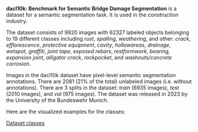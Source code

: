 **dacl10k: Benchmark for Semantic Bridge Damage Segmentation** is a dataset for a semantic segmentation task. It is used in the construction industry. 

The dataset consists of 9920 images with 62327 labeled objects belonging to 19 different classes including *rust*, *spalling*, *weathering*, and other: *crack*, *efflorescence*, *protective equipment*, *cavity*, *hollowareas*, *drainage*, *wetspot*, *graffiti*, *joint tape*, *exposed rebars*, *restformwork*, *bearing*, *expansion joint*, *alligator crack*, *rockpocket*, and *washouts/concrete corrosion*.

Images in the dacl10k dataset have pixel-level semantic segmentation annotations. There are 2081 (21% of the total) unlabeled images (i.e. without annotations). There are 3 splits in the dataset: *train* (6935 images), *test* (2010 images), and *val* (975 images). The dataset was released in 2023 by the University of the Bundeswehr Munich.

Here are the visualized examples for the classes:

[Dataset classes](https://github.com/dataset-ninja/dacl10k/raw/main/visualizations/classes_preview.webm)
